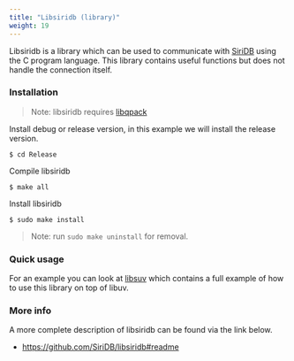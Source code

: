```yaml
---
title: "Libsiridb (library)"
weight: 19
---
```


Libsiridb is a library which can be used to communicate
with [SiriDB](https://github.com/transceptor-technology/siridb-server) using
the C program language. This library contains useful functions but does not
handle the connection itself.

### Installation

>Note: libsiridb requires [libqpack](https://github.com/transceptor-technology/libqpack)

Install debug or release version, in this example we will install the release version.
```
$ cd Release
```

Compile libsiridb
```
$ make all
```

Install libsiridb
```
$ sudo make install
```

> Note: run `sudo make uninstall` for removal.

### Quick usage

For an example you can look at [libsuv](https://github.com/SiriDB/libsuv#readme)
which contains a full example of how to use this library on top of libuv.

### More info

A more complete description of libsiridb can be found via the link below.

- https://github.com/SiriDB/libsiridb#readme